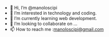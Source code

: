 - 👋 Hi, I’m @manoloscipi
- 👀 I’m interested in technology and coding.
- 🌱 I’m currently learning web development.
- 💞️ I’m looking to collaborate on ...
- 📫 How to reach me :manoloscipi@gmail.com

<!---
manoloscipi/manoloscipi is a ✨ special ✨ repository because its `README.md` (this file) appears on your GitHub profile.
You can click the Preview link to take a look at your changes.
--->

